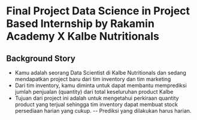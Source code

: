 # Final Project Data Science in Project Based Internship by Rakamin Academy X Kalbe Nutritionals
## Background Story
- Kamu adalah seorang Data Scientist di Kalbe Nutritionals dan sedang mendapatkan project baru dari tim inventory dan tim marketing
- Dari tim inventory, kamu diminta untuk dapat membantu memprediksi jumlah penjualan (quantity) dari total keseluruhan product Kalbe
 - Tujuan dari project ini adalah untuk mengetahui perkiraan quantity product yang terjual sehingga tim inventory dapat membuat stock persediaan harian yang cukup.
-- Prediksi yang dilakukan harus harian.
